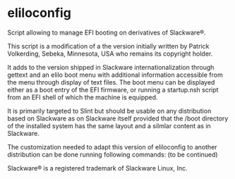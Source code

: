 # eliloconfig
Script allowing to manage EFI booting on derivatives of Slackware®.

This script is a modification of a the version initially written by Patrick Volkerding, Sebeka, Minnesota, USA who remains its copyright holder.

It adds to the version shipped in Slackware internationalization through gettext and an elilo boot menu with additional information accessible from the menu through display of text files. The boot menu can be displayed either as a boot entry of the EFI firmware, or running a startup.nsh script from an EFI shell of which the machine is equipped.

It is primarily targeted to Slint but should be usable on any distribution based on Slackware as on Slackware itself provided that the /boot directory of the installed system has the same layout and a silmlar content as in Slackware.

The customization needed to adapt this version of eliloconfig to another distribution can be done running following commands:
(to be continued)

Slackware® is a registered trademark of Slackware Linux, Inc.
